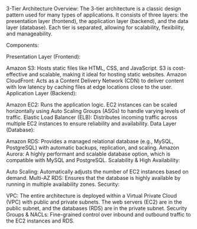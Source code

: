 3-Tier Architecture
Overview: The 3-tier architecture is a classic design pattern used for many types of applications. It consists of three layers: the presentation layer (frontend), the application layer (backend), and the data layer (database). Each tier is separated, allowing for scalability, flexibility, and manageability.

Components:

Presentation Layer (Frontend):

Amazon S3: Hosts static files like HTML, CSS, and JavaScript. S3 is cost-effective and scalable, making it ideal for hosting static websites.
Amazon CloudFront: Acts as a Content Delivery Network (CDN) to deliver content with low latency by caching files at edge locations close to the user.
Application Layer (Backend):

Amazon EC2: Runs the application logic. EC2 instances can be scaled horizontally using Auto Scaling Groups (ASGs) to handle varying levels of traffic.
Elastic Load Balancer (ELB): Distributes incoming traffic across multiple EC2 instances to ensure reliability and availability.
Data Layer (Database):

Amazon RDS: Provides a managed relational database (e.g., MySQL, PostgreSQL) with automatic backups, replication, and scaling.
Amazon Aurora: A highly performant and scalable database option, which is compatible with MySQL and PostgreSQL.
Scalability & High Availability:

Auto Scaling: Automatically adjusts the number of EC2 instances based on demand.
Multi-AZ RDS: Ensures that the database is highly available by running in multiple availability zones.
Security:

VPC: The entire architecture is deployed within a Virtual Private Cloud (VPC) with public and private subnets. The web servers (EC2) are in the public subnet, and the databases (RDS) are in the private subnet.
Security Groups & NACLs: Fine-grained control over inbound and outbound traffic to the EC2 instances and RDS.
